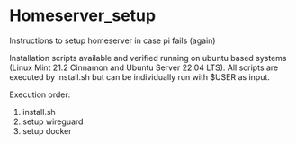 # Homeserver_setup
Instructions to setup homeserver in case pi fails (again)

Installation scripts available and verified running on ubuntu based systems (Linux Mint 21.2 Cinnamon and Ubuntu Server 22.04 LTS). All scripts are executed by install.sh but can be individually run with $USER as input.

Execution order:

1. install.sh
2. setup wireguard
3. setup docker
